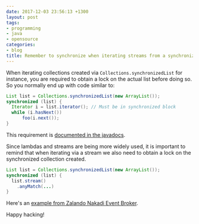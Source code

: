 ```yaml
---
date: 2017-12-03 23:56:13 +1300
layout: post
tags:
- programming
- java
- opensource
categories:
- blog
title: Remember to synchronize when iterating streams from a synchronized Collection
---
```


When iterating collections created via `Collections.synchronizedList` for instance, you are required
to obtain a lock on the actual list before doing so. So you normally end up with code similar to:

```java
List list = Collections.synchronizedList(new ArrayList());
synchronized (list) {
  Iterator i = list.iterator(); // Must be in synchronized block
  while (i.hasNext())
      foo(i.next());
}
```

This requirement is [documented in the javadocs](https://docs.oracle.com/javase/9/docs/api/java/util/Collections.html#synchronizedList-java.util.List-).

Since lambdas and streams are being more widely used, it is important to remind
that when iterating via a stream we also need to obtain a lock on the synchronized
collection created.

```java
List list = Collections.synchronizedList(new ArrayList());
synchronized (list) {
  list.stream()
    .anyMatch(...)
}
```

Here's an [example from Zalando Nakadi Event Broker](https://github.com/zalando/nakadi/pull/786).

Happy hacking!
